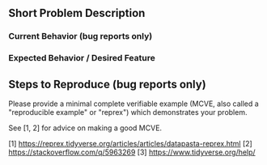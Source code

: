 ## Short Problem Description

### Current Behavior (bug reports only)

### Expected Behavior / Desired Feature

## Steps to Reproduce (bug reports only)

Please provide a minimal complete verifiable example (MCVE, also called a
"reproducible example" or "reprex") which demonstrates your problem.

See [1, 2] for advice on making a good MCVE.

[1] https://reprex.tidyverse.org/articles/articles/datapasta-reprex.html
[2] https://stackoverflow.com/q/5963269
[3] https://www.tidyverse.org/help/
